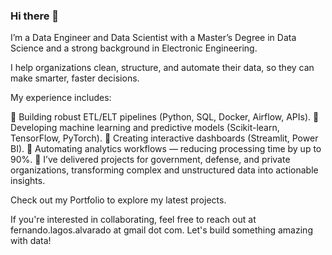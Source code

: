 ### Hi there 👋
I’m a Data Engineer and Data Scientist with a Master’s Degree in Data Science and a strong background in Electronic Engineering.

I help organizations clean, structure, and automate their data, so they can make smarter, faster decisions.

My experience includes:

🔹 Building robust ETL/ELT pipelines (Python, SQL, Docker, Airflow, APIs).
🔹 Developing machine learning and predictive models (Scikit-learn, TensorFlow, PyTorch).
🔹 Creating interactive dashboards (Streamlit, Power BI).
🔹 Automating analytics workflows — reducing processing time by up to 90%.
🔹 I’ve delivered projects for government, defense, and private organizations, transforming complex and unstructured data into actionable insights.

Check out my Portfolio to explore my latest projects.

If you're interested in collaborating, feel free to reach out at fernando.lagos.alvarado at gmail dot com. Let's build something amazing with data!
